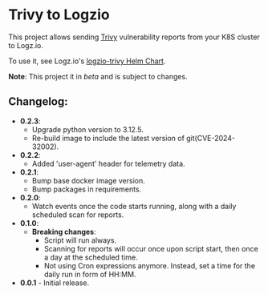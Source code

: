 # Trivy to Logzio

This project allows sending [Trivy](https://github.com/aquasecurity/trivy-operator) vulnerability reports from your K8S cluster to Logz.io.  

To use it, see Logz.io's [logzio-trivy Helm Chart](https://github.com/logzio/logzio-helm/tree/master/charts/logzio-trivy).

**Note**: This project it in _beta_ and is subject to changes.


## Changelog:
- **0.2.3**:
  - Upgrade python version to 3.12.5.
  - Re-build image to include the latest version of git(CVE-2024-32002).
- **0.2.2**:
  - Added 'user-agent' header for telemetry data.
- **0.2.1**:
  - Bump base docker image version.
  - Bump packages in requirements.
- **0.2.0**:
  - Watch events once the code starts running, along with a daily scheduled scan for reports.
- **0.1.0**:
  - **Breaking changes**:
    - Script will run always.
    - Scanning for reports will occur once upon script start, then once a day at the scheduled time. 
    - Not using Cron expressions anymore. Instead, set a time for the daily run in form of HH:MM.  
- **0.0.1** - Initial release.
